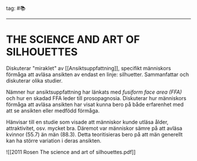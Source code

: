 tag: #📚 
- - - 
# THE SCIENCE AND ART OF SILHOUETTES
Diskuterar "miraklet" av [[Ansiktsuppfattning]], specifikt människors förmåga att avläsa ansikten av endast en linje: silhuetter. Sammanfattar och diskuterar olika studier.

Nämner hur ansiktsuppfattning har länkats med *fusiform face area (FFA)* och hur en skadad FFA leder till prosopagnosia. Diskuterar hur människors förmåga att avläsa ansikten har visat kunna bero på både erfarenhet med att se ansikten eller medfödd förmåga. 

Hänvisar till en studie som visade att människor kunde utläsa ålder, attraktivitet, osv. mycket bra. Däremot var människor sämre på att avläsa kvinnor (55.7) än män (88.3). Detta teoritisieras bero på att män generellt kan ha större variation i deras ansikten.

![[2011 Rosen The science and art of silhouettes.pdf]]
